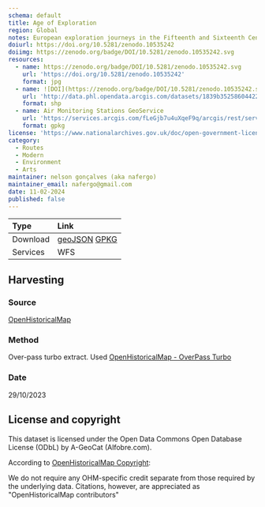 ```yaml
---
schema: default
title: Age of Exploration
region: Global
notes: European exploration journeys in the Fifteenth and Sixteenth Centuries
doiurl: https://doi.org/10.5281/zenodo.10535242
doiimg: https://zenodo.org/badge/DOI/10.5281/zenodo.10535242.svg
resources:
  - name: https://zenodo.org/badge/DOI/10.5281/zenodo.10535242.svg
    url: 'https://doi.org/10.5281/zenodo.10535242'
    format: jpg
  - name: ![DOI](https://zenodo.org/badge/DOI/10.5281/zenodo.10535242.svg)
    url: 'http://data.phl.opendata.arcgis.com/datasets/1839b35258604422b0b520cbb668df0d_0.zip'
    format: shp
  - name: Air Monitoring Stations GeoService
    url: 'https://services.arcgis.com/fLeGjb7u4uXqeF9q/arcgis/rest/services/Air_Monitoring_Stations/FeatureServer/0/query'
    format: gpkg
license: 'https://www.nationalarchives.gov.uk/doc/open-government-licence/version/3/'
category:
  - Routes
  - Modern
  - Environment
  - Arts
maintainer: nelson gonçalves (aka nafergo)
maintainer_email: nafergo@gmail.com
date: 11-02-2024
published: false
---
```



 
| Type | Link |
| :------ |:--- |
| Download | [geoJSON](https://github.com/projetoalfobre/alfobre-gis-repository/tree/main/Portugal/borders/openhistoricalmap) [GPKG](https://projetoalfobre.github.io/alfobre-gis-repository/Portugal/borders/openhistoricalmap/OHM_portugal_borders.gpkg) |
| Services |  WFS |


## Harvesting
### Source
[OpenHistoricalMap](https://www.openhistoricalmap.org/)

### Method
Over-pass turbo extract. Used [OpenHistoricalMap - OverPass Turbo](https://openhistoricalmap.github.io/overpass-turbo/)

### Date
29/10/2023

## License and copyright
This dataset is licensed under the Open Data Commons Open Database License (ODbL) by A-GeoCat (Alfobre.com).

According to [OpenHistoricalMap Copyright](https://www.openhistoricalmap.org/copyright):

We do not require any OHM-specific credit separate from those required by the underlying data. Citations, however, are appreciated as "OpenHistoricalMap contributors" 
